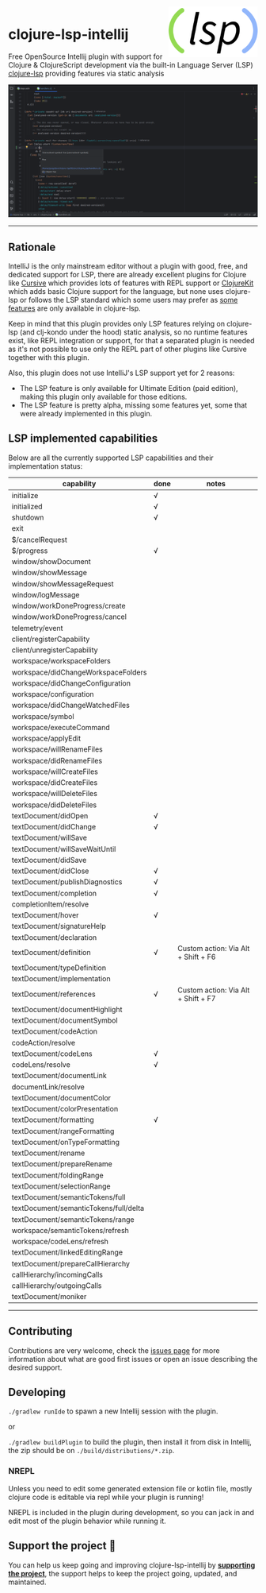 <img src="images/logo-dark.svg" width="180" align="right">

# clojure-lsp-intellij

<!-- Plugin description -->

Free OpenSource Intellij plugin with support for Clojure & ClojureScript development via the built-in Language Server (LSP) [clojure-lsp](https://clojure-lsp.io/) providing features via static analysis

<!-- Plugin description end -->

![Clojure LSP Intellij](images/clojure-lsp-intellij-1.png)

---

## Rationale

IntelliJ is the only mainstream editor without a plugin with good, free, and dedicated support for LSP, there are already excellent plugins for Clojure like [Cursive](https://cursive-ide.com/) which provides lots of features with REPL support or [ClojureKit](https://github.com/gregsh/Clojure-Kit) which adds basic Clojure support for the language, but none uses clojure-lsp or follows the LSP standard which some users may prefer as [some features](https://clojure-lsp.io/features/) are only available in clojure-lsp.

Keep in mind that this plugin provides only LSP features relying on clojure-lsp (and clj-kondo under the hood) static analysis, so no runtime features exist, like REPL integration or support, for that a separated plugin is needed as it's not possible to use only the REPL part of other plugins like Cursive together with this plugin.

Also, this plugin does not use IntelliJ's LSP support yet for 2 reasons:
  - The LSP feature is only available for Ultimate Edition (paid edition), making this plugin only available for those editions.
  - The LSP feature is pretty alpha, missing some features yet, some that were already implemented in this plugin.

## LSP implemented capabilities

Below are all the currently supported LSP capabilities and their implementation status:

| capability                             | done | notes                               |
|----------------------------------------|------|-------------------------------------|
| initialize                             | √    |                                     |
| initialized                            | √    |                                     |
| shutdown                               | √    |                                     |
| exit                                   |      |                                     |
| $/cancelRequest                        |      |                                     |
| $/progress                             | √    |                                     |
| window/showDocument                    |      |                                     |
| window/showMessage                     |      |                                     |
| window/showMessageRequest              |      |                                     |
| window/logMessage                      |      |                                     |
| window/workDoneProgress/create         |      |                                     |
| window/workDoneProgress/cancel         |      |                                     |
| telemetry/event                        |      |                                     |
| client/registerCapability              |      |                                     |
| client/unregisterCapability            |      |                                     |
| workspace/workspaceFolders             |      |                                     |
| workspace/didChangeWorkspaceFolders    |      |                                     |
| workspace/didChangeConfiguration       |      |                                     |
| workspace/configuration                |      |                                     |
| workspace/didChangeWatchedFiles        |      |                                     |
| workspace/symbol                       |      |                                     |
| workspace/executeCommand               |      |                                     |
| workspace/applyEdit                    |      |                                     |
| workspace/willRenameFiles              |      |                                     |
| workspace/didRenameFiles               |      |                                     |
| workspace/willCreateFiles              |      |                                     |
| workspace/didCreateFiles               |      |                                     |
| workspace/willDeleteFiles              |      |                                     |
| workspace/didDeleteFiles               |      |                                     |
| textDocument/didOpen                   | √    |                                     |
| textDocument/didChange                 | √    |                                     |
| textDocument/willSave                  |      |                                     |
| textDocument/willSaveWaitUntil         |      |                                     |
| textDocument/didSave                   |      |                                     |
| textDocument/didClose                  | √    |                                     |
| textDocument/publishDiagnostics        | √    |                                     |
| textDocument/completion                | √    |                                     |
| completionItem/resolve                 |      |                                     |
| textDocument/hover                     | √    |                                     |
| textDocument/signatureHelp             |      |                                     |
| textDocument/declaration               |      |                                     |
| textDocument/definition                | √    | Custom action: Via Alt + Shift + F6 |
| textDocument/typeDefinition            |      |                                     |
| textDocument/implementation            |      |                                     |
| textDocument/references                | √    | Custom action: Via Alt + Shift + F7 |
| textDocument/documentHighlight         |      |                                     |
| textDocument/documentSymbol            |      |                                     |
| textDocument/codeAction                |      |                                     |
| codeAction/resolve                     |      |                                     |
| textDocument/codeLens                  | √    |                                     |
| codeLens/resolve                       | √    |                                     |
| textDocument/documentLink              |      |                                     |
| documentLink/resolve                   |      |                                     |
| textDocument/documentColor             |      |                                     |
| textDocument/colorPresentation         |      |                                     |
| textDocument/formatting                | √    |                                     |
| textDocument/rangeFormatting           |      |                                     |
| textDocument/onTypeFormatting          |      |                                     |
| textDocument/rename                    |      |                                     |
| textDocument/prepareRename             |      |                                     |
| textDocument/foldingRange              |      |                                     |
| textDocument/selectionRange            |      |                                     |
| textDocument/semanticTokens/full       |      |                                     |
| textDocument/semanticTokens/full/delta |      |                                     |
| textDocument/semanticTokens/range      |      |                                     |
| workspace/semanticTokens/refresh       |      |                                     |
| workspace/codeLens/refresh             |      |                                     |
| textDocument/linkedEditingRange        |      |                                     |
| textDocument/prepareCallHierarchy      |      |                                     |
| callHierarchy/incomingCalls            |      |                                     |
| callHierarchy/outgoingCalls            |      |                                     |
| textDocument/moniker                   |      |                                     |

---

## Contributing

Contributions are very welcome, check the [issues page](https://github.com/clojure-lsp/clojure-lsp-intellij/issues) for more information about what are good first issues or open an issue describing the desired support.

## Developing

`./gradlew runIde` to spawn a new Intellij session with the plugin.

or

`./gradlew buildPlugin` to build the plugin, then install it from disk in Intellij, the zip should be on `./build/distributions/*.zip`.

### NREPL

Unless you need to edit some generated extension file or kotlin file, mostly clojure code is editable via repl while your plugin is running!

NREPL is included in the plugin during development, so you can jack in and edit most of the plugin behavior while running it.

## Support the project 💙

You can help us keep going and improving clojure-lsp-intellij by **[supporting the project](https://github.com/sponsors/clojure-lsp)**, the support helps to keep the project going, updated, and maintained.

